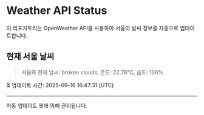 
# Weather API Status

이 리포지토리는 OpenWeather API를 사용하여 서울의 날씨 정보를 자동으로 업데이트합니다.

## 현재 서울 날씨
> 서울의 현재 날씨: broken clouds, 온도: 22.76°C, 습도: 100%

⏳ 업데이트 시간: 2025-09-16 16:47:31 (UTC)

---
자동 업데이트 봇에 의해 관리됩니다.
